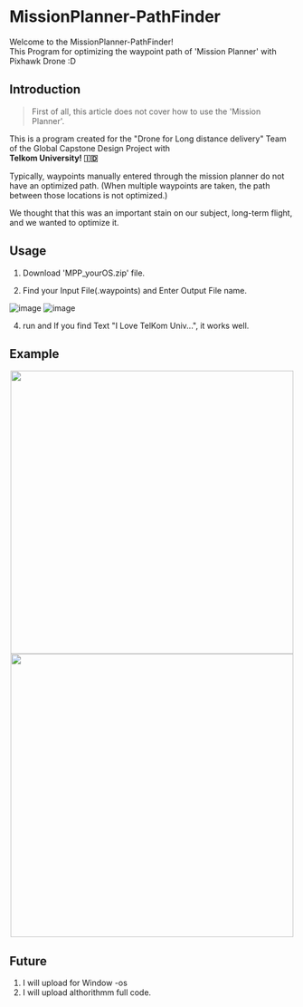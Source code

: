 # MissionPlanner-PathFinder

Welcome to the MissionPlanner-PathFinder!   
This Program for optimizing the waypoint path of 'Mission Planner' with Pixhawk Drone :D

## Introduction
> First of all, this article does not cover how to use the 'Mission Planner'.

This is a program created for the "Drone for Long distance delivery" Team of the Global Capstone Design Project with   
**Telkom University! 🇮🇩**  

Typically, waypoints manually entered through the mission planner do not have an optimized path.
(When multiple waypoints are taken, the path between those locations is not optimized.)

We thought that this was an important stain on our subject, long-term flight, and we wanted to optimize it.

## Usage
1. Download 'MPP_yourOS.zip' file.

2. Find your Input File(.waypoints) and Enter Output File name.
   
![image](https://github.com/giljihun/MissionPlanner-PathFinder/assets/75918176/8ad4efd5-e4b8-42af-af07-03ed7557c2df)
![image](https://github.com/giljihun/MissionPlanner-PathFinder/assets/75918176/3f2c0f81-a08b-4574-9d14-f883ed18a417)



4. run and If you find Text "I Love TelKom Univ...", it works well.


## Example

<p align="center"><img src="https://github.com/giljihun/MissionPlanner-PathFinder/assets/75918176/34cd569b-8124-458d-9563-a9810e7ecef0" width="500">
<img src="https://github.com/giljihun/MissionPlanner-PathFinder/assets/75918176/56e7825f-7f01-4541-a5b5-5ed2d83a8fa5" width="500">

## Future

1. I will upload for Window -os
2. I will upload althorithmm full code.


